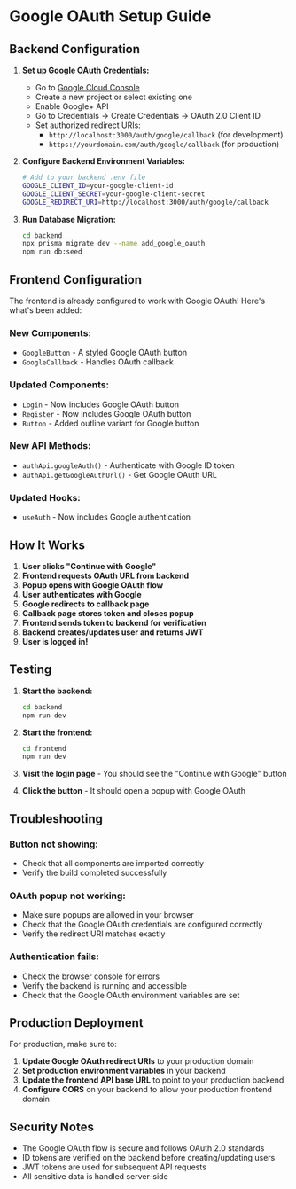 # Google OAuth Setup Guide

## Backend Configuration

1. **Set up Google OAuth Credentials:**
   - Go to [Google Cloud Console](https://console.cloud.google.com/)
   - Create a new project or select existing one
   - Enable Google+ API
   - Go to Credentials → Create Credentials → OAuth 2.0 Client ID
   - Set authorized redirect URIs:
     - `http://localhost:3000/auth/google/callback` (for development)
     - `https://yourdomain.com/auth/google/callback` (for production)

2. **Configure Backend Environment Variables:**
   ```bash
   # Add to your backend .env file
   GOOGLE_CLIENT_ID=your-google-client-id
   GOOGLE_CLIENT_SECRET=your-google-client-secret
   GOOGLE_REDIRECT_URI=http://localhost:3000/auth/google/callback
   ```

3. **Run Database Migration:**
   ```bash
   cd backend
   npx prisma migrate dev --name add_google_oauth
   npm run db:seed
   ```

## Frontend Configuration

The frontend is already configured to work with Google OAuth! Here's what's been added:

### New Components:
- `GoogleButton` - A styled Google OAuth button
- `GoogleCallback` - Handles OAuth callback

### Updated Components:
- `Login` - Now includes Google OAuth button
- `Register` - Now includes Google OAuth button
- `Button` - Added outline variant for Google button

### New API Methods:
- `authApi.googleAuth()` - Authenticate with Google ID token
- `authApi.getGoogleAuthUrl()` - Get Google OAuth URL

### Updated Hooks:
- `useAuth` - Now includes Google authentication

## How It Works

1. **User clicks "Continue with Google"**
2. **Frontend requests OAuth URL from backend**
3. **Popup opens with Google OAuth flow**
4. **User authenticates with Google**
5. **Google redirects to callback page**
6. **Callback page stores token and closes popup**
7. **Frontend sends token to backend for verification**
8. **Backend creates/updates user and returns JWT**
9. **User is logged in!**

## Testing

1. **Start the backend:**
   ```bash
   cd backend
   npm run dev
   ```

2. **Start the frontend:**
   ```bash
   cd frontend
   npm run dev
   ```

3. **Visit the login page** - You should see the "Continue with Google" button

4. **Click the button** - It should open a popup with Google OAuth

## Troubleshooting

### Button not showing:
- Check that all components are imported correctly
- Verify the build completed successfully

### OAuth popup not working:
- Make sure popups are allowed in your browser
- Check that the Google OAuth credentials are configured correctly
- Verify the redirect URI matches exactly

### Authentication fails:
- Check the browser console for errors
- Verify the backend is running and accessible
- Check that the Google OAuth environment variables are set

## Production Deployment

For production, make sure to:

1. **Update Google OAuth redirect URIs** to your production domain
2. **Set production environment variables** in your backend
3. **Update the frontend API base URL** to point to your production backend
4. **Configure CORS** on your backend to allow your production frontend domain

## Security Notes

- The Google OAuth flow is secure and follows OAuth 2.0 standards
- ID tokens are verified on the backend before creating/updating users
- JWT tokens are used for subsequent API requests
- All sensitive data is handled server-side
